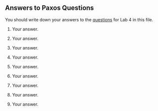 ## Answers to Paxos Questions 

You should write down your answers to the
[questions](README.md#questions)
for Lab 4 in this file. 

1. Your answer.

2. Your answer.

3. Your answer.

4. Your answer.

5. Your answer.

6. Your answer.

7. Your answer.

8. Your answer.

9. Your answer.
